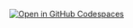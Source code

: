 [![Open in GitHub Codespaces](https://github.com/codespaces/badge.svg)](https://codespaces.new/tsdocode/practical-rag)